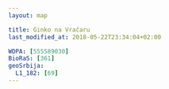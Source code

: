 ```yaml
---
layout: map

title: Ginko na Vračaru
last_modified_at: 2018-05-22T23:34:04+02:00

WDPA: [555589030]
BioRaS: [361]
geoSrbija:
  L1_182: [69]
---
```

